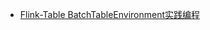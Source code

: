 - [Flink-Table BatchTableEnvironment实践编程](https://blog.csdn.net/springk/article/details/103978454/)



